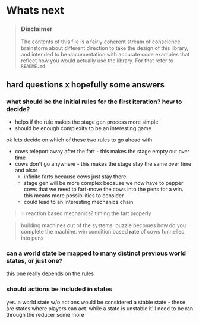 # Whats next

> ### Disclaimer 
> The contents of this file is a fairly coherent stream of conscience brainstorm about different direction to take the design of this library, and intended to be documentation with accurate code examples that reflect how you would actually use the library. For that refer to `README.md`


## hard questions x hopefully some answers

### what should be the initial rules for the first iteration? how to decide?
- helps if the rule makes the stage gen process more simple
- should be enough complexity to be an interesting game

ok lets decide on which of these two rules to go ahead with

- cows teleport away after the fart - this makes the stage empty out over time
- cows don't go anywhere - this makes the stage stay the same over time and also:
  - infinite farts because cows just stay there
  - stage gen will be more complex because we now have to pepper cows that we need to fart-move the cows into the pens for a win. this means more possibilities to consider
  - could lead to an interesting mechanics chain

> 💡 reaction based mechanics? timing the fart properly

> building machines out of the systems. puzzle becomes how do you complete the machine. win condition based __rate__ of cows funnelled into pens



### can a world state be mapped to many distinct previous world states, or just one?
this one really depends on the rules


### should actions be included in states
yes. a world state w/o actions would be considered a stable state - these are states where players can act. while a state is unstable it'll need to be ran through the reducer some more
###